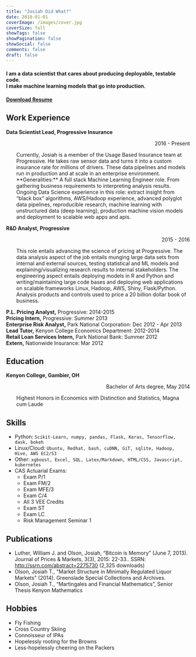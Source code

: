 ```yaml
---
title: "Josiah Did What?"
date: 2018-01-01
coverImage: /images/cover.jpg
coverSize: full
showTags: false
showPagination: false
showSocial: false
comments: false
draft: false
---
```

<h4 class='text-center'>
    I am a data scientist that cares about producing deployable, testable code.
    <br/>
    I make machine learning models that go into production.
</h4>

<h4 class='text-right'>
    <a href='https://drive.google.com/file/d/0B4zWAR820nJNQjJubFUwUk5zQnc/view?usp=sharing'>Download Resume</a>
</h4>

## Work Experience
**Data Scientist Lead, Progressive Insurance**
<p align="right">2016 - Present</p>
<p style="margin-left:2em">Currently, Josiah is a member of the Usage Based Insurance team at Progressive. He takes raw sensor data and turns it into a custom insurance rate for millions of drivers. These data pipelines and models run in production and at scale in an enterprise environment. 
**Generalities:** A full stack Machine Learning Engineer role. From gathering business requirements to interpreting analysis results. Ongoing Data Science experience in this role: extract insight from “black box” algorithms, AWS/Hadoop experience, advanced polyglot data pipelines, reproducible research, machine learning with unstructured data (deep learning), production machine vision models and deployment to scalable web apps and apis.</p>

**R&D Analyst, Progressive**
<p align="right">2015 - 2016</p>
<p style="margin-left:2em">This role entails advancing the science of pricing at Progressive. The data analysis aspect of the job entails munging large data sets from internal and external sources, testing statistical and ML models and explaining/visualizing research results to internal stakeholders. The engineering aspect entails deploying models in R and Python and writing/maintaining large code bases and deploying web applications on scalable frameworks Linux, Hadoop, AWS, Shiny, Flask/Python. Analysis products and controls used to price a 20 billion dollar book of business.</p>

**P.L. Pricing Analyst,** Progressive: 2014-2015
<br>
**Pricing Intern,** Progressive: Summer 2013
<br>
**Enterprise Risk Analyst,** Park National Corporation: Dec 2012 - Apr 2013
<br>
**Lead Tutor,** Kenyon College Economics Department: 2012-2014
<br>
**Retail Loan Services Intern,** Park National Bank: Summer 2012
<br>
**Extern,** Nationwide Insurance: Mar 2012

## Education

**Kenyon College, Gambier, OH**
<p align="right">Bachelor of Arts degree, May 2014</p>
<p style="margin-left:2em">Highest Honors in Economics with Distinction and Statistics, Magna cum Laude</p>

## Skills
    
- Python: `Scikit-Learn, numpy, pandas, Flask, Keras, Tensorflow, dask, bokeh`
- Linux/Cloud: `Ubuntu, Redhat, bash, cuDNN, GiT, sqlite, Hadoop, Hive, AWS EC2/S3`
- Other: `xgboost, Excel, SQL, Latex/Markdown, HTML/CSS, Javascript, kubernetes`
- CAS Actuarial Exams:
  - Exam P/1
  - Exam FM/2
  - Exam MFE/3
  - Exam C/4
  - All 3 VEE Credits
  - Exam ST
  - Exam LC
  - Risk Management Seminar 1
  
## Publications

- Luther, William J. and Olson, Josiah, “Bitcoin is Memory” (June 7, 2013). Journal of Prices & Markets, 3(3), 2015: 22-33.. SSRN: http://ssrn.com/abstract=2275730 (2,325 downloads)
- Olson, Josiah T., "Market Structure in Minimally Regulated Liquor Markets" (2014). Greenslade Special Collections and Archives.
- Olson, Josiah T., “Martingales and Financial Mathematics”, Senior Thesis Kenyon Mathematics

## Hobbies
- Fly Fishing
- Cross Country Skiing
- Connoisseur of IPAs
- Hopelessly rooting for the Browns
- Less-hopelessly cheering on the Packers

